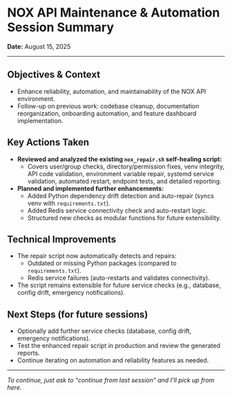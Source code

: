 # NOX API Maintenance & Automation Session Summary

**Date:** August 15, 2025

---

## Objectives & Context
- Enhance reliability, automation, and maintainability of the NOX API environment.
- Follow-up on previous work: codebase cleanup, documentation reorganization, onboarding automation, and feature dashboard implementation.

## Key Actions Taken
- **Reviewed and analyzed the existing `nox_repair.sh` self-healing script:**
  - Covers user/group checks, directory/permission fixes, venv integrity, API code validation, environment variable repair, systemd service validation, automated restart, endpoint tests, and detailed reporting.
- **Planned and implemented further enhancements:**
  - Added Python dependency drift detection and auto-repair (syncs venv with `requirements.txt`).
  - Added Redis service connectivity check and auto-restart logic.
  - Structured new checks as modular functions for future extensibility.

## Technical Improvements
- The repair script now automatically detects and repairs:
  - Outdated or missing Python packages (compared to `requirements.txt`).
  - Redis service failures (auto-restarts and validates connectivity).
- The script remains extensible for future service checks (e.g., database, config drift, emergency notifications).

## Next Steps (for future sessions)
- Optionally add further service checks (database, config drift, emergency notifications).
- Test the enhanced repair script in production and review the generated reports.
- Continue iterating on automation and reliability features as needed.

---

*To continue, just ask to “continue from last session” and I’ll pick up from here.*
